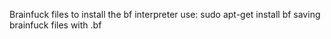 Brainfuck files
to install the bf interpreter use: sudo apt-get install bf
saving brainfuck files with .bf

